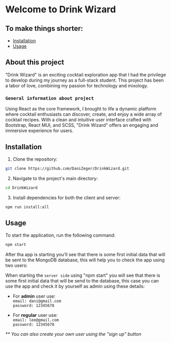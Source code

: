 # Welcome to Drink Wizard

## To make things shorter:

- [Installation](#installation)
- [Usage](#usage)

## About this project
"Drink Wizard" is an exciting cocktail exploration app that I had the privilege to develop during my journey as a full-stack student. This project has been a labor of love, combining my passion for technology and mixology.

### `General information about project`
Using React as the core framework, I brought to life a dynamic platform where cocktail enthusiasts can discover, create, and enjoy a wide array of cocktail recipes. With a clean and intuitive user interface crafted with Bootstrap, React MUI, and SCSS, "Drink Wizard" offers an engaging and immersive experience for users.

## Installation

1. Clone the repository:
```bash
git clone https://github.com/DaniZeger/DrinkWizard.git
```

2. Navigate to the project's main directory:
```bash
cd DrinkWizard
```

3. Install dependencies for both the client and server:
```bash
npm run install:all
```

## Usage

To start the application, run the following command:
```bash
npm start
```
After tha app is starting you'll see that there is some first initial data that will be sent to the MongoDB database, this will help you to check the app using two users:

When starting the `server side` using "npm start" you will see that there is some first initial data that will be send to the database, this case you can use the app and check it by yourself as admin using these details:

- For **admin** user use: \
`email: dani@gmail.com` \
`password: 12345678`

- For **regular** user use: \
`email: lee@gmail.com` \
`password: 12345678`

_** You can also create your own user using the "sign up" button_

